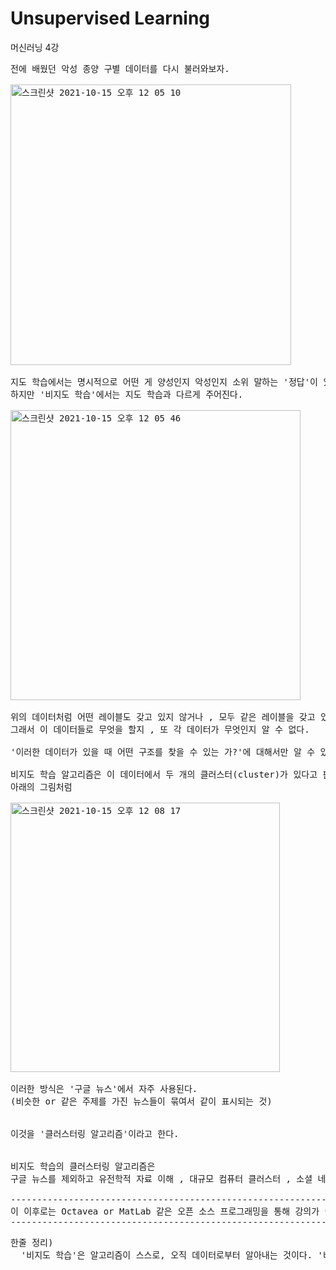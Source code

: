 # Unsupervised Learning
머신러닝 4강
<pre>
전에 배웠던 악성 종양 구별 데이터를 다시 불러와보자.

<img width="449" alt="스크린샷 2021-10-15 오후 12 05 10" src="https://user-images.githubusercontent.com/63940620/137425872-8f540bb9-7cef-4f1b-943e-4a604218e0b0.png">

지도 학습에서는 명시적으로 어떤 게 양성인지 악성인지 소위 말하는 '정답'이 있다.
하지만 '비지도 학습'에서는 지도 학습과 다르게 주어진다.

<img width="464" alt="스크린샷 2021-10-15 오후 12 05 46" src="https://user-images.githubusercontent.com/63940620/137425933-0c8faac5-9308-4873-bc83-57af8ee351cc.png">

위의 데이터처럼 어떤 레이블도 갖고 있지 않거나 , 모두 같은 레이블을 갖고 있거나 , 또는 아예 레이블이 없는 경우도 있다.
그래서 이 데이터들로 무엇을 할지 , 또 각 데이터가 무엇인지 알 수 없다.

'이러한 데이터가 있을 때 어떤 구조를 찾을 수 있는 가?'에 대해서만 알 수 있다.

비지도 학습 알고리즘은 이 데이터에서 두 개의 클러스터(cluster)가 있다고 판단한다.
아래의 그림처럼

<img width="431" alt="스크린샷 2021-10-15 오후 12 08 17" src="https://user-images.githubusercontent.com/63940620/137426114-b0e4e7fa-4ed3-414b-91c0-6225870b24a2.png">

이러한 방식은 '구글 뉴스'에서 자주 사용된다.
(비슷한 or 같은 주제를 가진 뉴스들이 묶여서 같이 표시되는 것)


이것을 '클러스터링 알고리즘'이라고 한다.


비지도 학습의 클러스터링 알고리즘은
구글 뉴스를 제외하고 유전학적 자료 이해 , 대규모 컴퓨터 클러스터 , 소셜 네트워크 분석 , 시장 세분화 , 천문학 데이터 분석에도 쓰인다.

-----------------------------------------------------------------------------------------------------
이 이후로는 Octavea or MatLab 같은 오픈 소스 프로그래밍을 통해 강의가 이루어 질 것입니다.
-----------------------------------------------------------------------------------------------------
</pre>
<pre>
한줄 정리)
  '비지도 학습'은 알고리즘이 스스로, 오직 데이터로부터 알아내는 것이다. '비지도 학습'의 대표 알고리즘은 '클러스터링 알고리즘'이 있다.
</pre>
